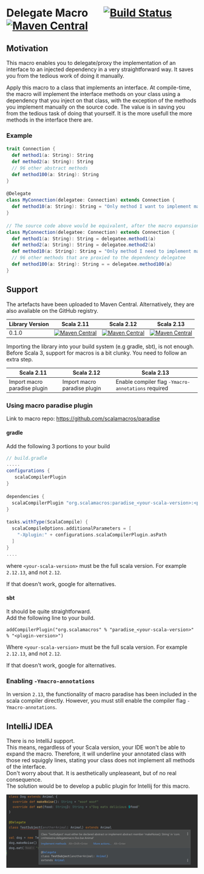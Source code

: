 # Delegate Macro &emsp; [![Build Status](https://www.travis-ci.com/cmhteixeira/delegate-macro.svg?branch=master)](https://www.travis-ci.com/cmhteixeira/delegate-macro) [![Maven Central](https://maven-badges.herokuapp.com/maven-central/com.cmhteixeira/delegate-macro_2.13/badge.svg)](https://maven-badges.herokuapp.com/maven-central/com.cmhteixeira/delegate-macro_2.13)

## Motivation
This macro enables you to delegate/proxy the implementation of an interface to an injected dependency in a very straightforward way. It saves you from the tedious work of doing it manually.

Apply this macro to a class that implements an interface. At compile-time, the macro will
implement the interface methods on your class using a dependency that you inject on that class, with the exception
of the methods you implement manually on the source code.
The value is in saving you from the tedious task of doing that yourself. It is the more usefull the more methods
in the interface there are.

### Example

```scala
trait Connection {
  def method1(a: String): String
  def method2(a: String): String
  // 96 other abstract methods
  def method100(a: String): String
}

@Delegate
class MyConnection(delegatee: Connection) extends Connection {
  def method10(a: String): String = "Only method I want to implement manually"
}

// The source code above would be equivalent, after the macro expansion, to the code below
class MyConnection(delegatee: Connection) extends Connection {
  def method1(a: String): String = delegatee.method1(a)
  def method2(a: String): String = delegatee.method2(a)
  def method10(a: String): String = "Only method I need to implement manually"
  // 96 other methods that are proxied to the dependency delegatee
  def method100(a: String): String = = delegatee.method100(a)
}
```

## Support

The artefacts have been uploaded to Maven Central. Alternatively, they are also available on the GitHub registry. 

| Library Version | Scala 2.11 | Scala 2.12 | Scala 2.13 |
|---------|------------|------------|------------|
| 0.1.0   | [![Maven Central](https://maven-badges.herokuapp.com/maven-central/com.cmhteixeira/delegate-macro_2.11/badge.svg)](https://maven-badges.herokuapp.com/maven-central/com.cmhteixeira/delegate-macro_2.11)        | [![Maven Central](https://maven-badges.herokuapp.com/maven-central/com.cmhteixeira/delegate-macro_2.12/badge.svg)](https://maven-badges.herokuapp.com/maven-central/com.cmhteixeira/delegate-macro_2.12)        | [![Maven Central](https://maven-badges.herokuapp.com/maven-central/com.cmhteixeira/delegate-macro_2.13/badge.svg)](https://maven-badges.herokuapp.com/maven-central/com.cmhteixeira/delegate-macro_2.13)        |

Importing the library into your build system (e.g gradle, sbt), is not enough. Before Scala 3, support for macros is a bit clunky. You need to follow an extra step.  

| Scala 2.11                                                  | Scala 2.12                                                 | Scala 2.13                                                           |
|-------------------------------------------------------------|------------------------------------------------------------|----------------------------------------------------------------------|
| Import macro paradise plugin  | Import macro paradise plugin | Enable compiler flag `-Ymacro-annotations` required |

### Using macro paradise plugin

Link to macro repo: https://github.com/scalamacros/paradise  

#### gradle
Add the following 3 portions to your build

```gradle
// build.gradle
.....
configurations {
   scalaCompilerPlugin
}

dependencies {
  scalaCompilerPlugin "org.scalamacros:paradise_<your-scala-version>:<plugin-version>"
}

tasks.withType(ScalaCompile) {
  scalaCompileOptions.additionalParameters = [
    "-Xplugin:" + configurations.scalaCompilerPlugin.asPath
  ]
}
.... 
```
where `<your-scala-version>` must be the full scala version. For example `2.12.13`, and not `2.12`.

If that doesn't work, google for alternatives.
#### sbt
It should be quite straightforward.  
Add the following line to your build. 
```
addCompilerPlugin("org.scalamacros" % "paradise_<your-scala-version>" % "<plugin-version>")
``` 
Where `<your-scala-version>` must be the full scala version. For example `2.12.13`, and not `2.12`. 

If that doesn't work, google for alternatives.

### Enabling `-Ymacro-annotations`

In version `2.13`, the functionality of macro paradise has been included in the scala compiler directly. However, you must still enable the compiler flag `-Ymacro-annotations`.



## IntelliJ IDEA

There is no IntelliJ support.  
This means, regardless of your Scala version, your IDE won't be able to expand the macro. Therefore, it will underline your annotated class with those red squiggly lines, stating your class does not implement all methods of the interface.  
Don't worry about that. It is aesthetically unpleaseant, but of no real consequence.   
The solution would be to develop a public plugin for Intellij for this macro.

![](./documentation/ExampleRedLinesIntellijSupport.png)
